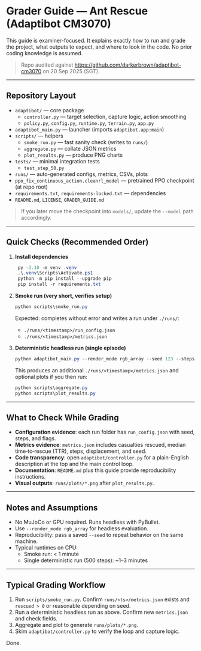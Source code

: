 # Grader Guide — Ant Rescue (Adaptibot CM3070)

This guide is examiner-focused. It explains exactly how to run and grade the project, what outputs to expect, and where to look in the code. No prior coding knowledge is assumed.

> Repo audited against https://github.com/darkerbrown/adaptibot-cm3070 on 20 Sep 2025 (SGT).

---

## Repository Layout

- `adaptibot/` — core package
  - `controller.py` — target selection, capture logic, action smoothing
  - `policy.py`, `config.py`, `runtime.py`, `terrain.py`, `app.py`
- `adaptibot_main.py` — launcher (imports `adaptibot.app:main`)
- `scripts/` — helpers
  - `smoke_run.py` — fast sanity check (writes to `runs/`)
  - `aggregate.py` — collate JSON metrics
  - `plot_results.py` — produce PNG charts
- `tests/` — minimal integration tests
  - `test_step_50.py`
- `runs/` — auto-generated configs, metrics, CSVs, plots
- `ppo_fix_continuous_action.cleanrl_model` — pretrained PPO checkpoint (at repo root)
- `requirements.txt`, `requirements-locked.txt` — dependencies
- `README.md`, `LICENSE`, `GRADER_GUIDE.md`

> If you later move the checkpoint into `models/`, update the `--model` path accordingly.

---

## Quick Checks (Recommended Order)

1. **Install dependencies**  
   ```powershell
    py -3.10 -m venv .venv
    .\.venv\Scripts\Activate.ps1
    python -m pip install --upgrade pip
    pip install -r requirements.txt
   ```

2. **Smoke run (very short, verifies setup)**  
   ```powershell
   python scripts\smoke_run.py
   ```
   Expected: completes without error and writes a run under `./runs/`:
   - `./runs/<timestamp>/run_config.json`
   - `./runs/<timestamp>/metrics.json`

3. **Deterministic headless run (single episode)**  
   ```powershell
   python adaptibot_main.py --render_mode rgb_array --seed 123 --steps 500 --model .\ppo_fix_continuous_action.cleanrl_model
   ```
   This produces an additional `./runs/<timestamp>/metrics.json` and optional plots if you then run:
   ```powershell
   python scripts\aggregate.py
   python scripts\plot_results.py
   ```

---

## What to Check While Grading

- **Configuration evidence**: each run folder has `run_config.json` with seed, steps, and flags.
- **Metrics evidence**: `metrics.json` includes casualties rescued, median time‑to‑rescue (TTR), steps, displacement, and seed.
- **Code transparency**: open `adaptibot/controller.py` for a plain-English description at the top and the main control loop.
- **Documentation**: `README.md` plus this guide provide reproducibility instructions.
- **Visual outputs**: `runs/plots/*.png` after `plot_results.py`.

---

## Notes and Assumptions

- No MuJoCo or GPU required. Runs headless with PyBullet.
- Use `--render_mode rgb_array` for headless evaluation.
- Reproducibility: pass a saved `--seed` to repeat behavior on the same machine.
- Typical runtimes on CPU:
  - Smoke run: < 1 minute
  - Single deterministic run (500 steps): ~1–3 minutes

---

## Typical Grading Workflow

1. Run `scripts/smoke_run.py`. Confirm `runs/<ts>/metrics.json` exists and `rescued > 0` or reasonable depending on seed.
2. Run a deterministic headless run as above. Confirm new `metrics.json` and check fields.
3. Aggregate and plot to generate `runs/plots/*.png`.
4. Skim `adaptibot/controller.py` to verify the loop and capture logic.

Done.

